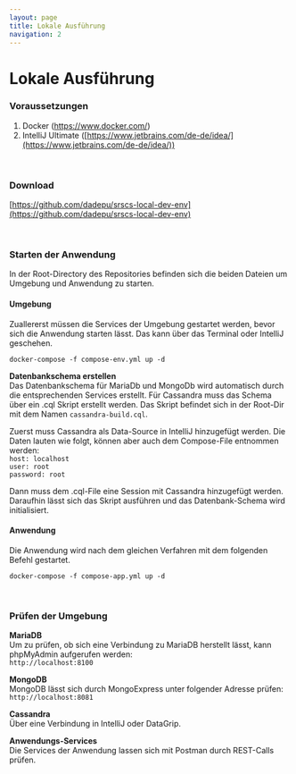 ```yaml
---
layout: page
title: Lokale Ausführung
navigation: 2
---
```


# Lokale Ausführung

### Voraussetzungen

1. Docker (https://www.docker.com/)
2. IntelliJ Ultimate ([https://www.jetbrains.com/de-de/idea/](https://www.jetbrains.com/de-de/idea/))

<br/>

### Download

[https://github.com/dadepu/srscs-local-dev-env](https://github.com/dadepu/srscs-local-dev-env)

<br/>

### Starten der Anwendung

In der Root-Directory des Repositories befinden sich die beiden Dateien um Umgebung und Anwendung zu starten.


#### Umgebung
 
Zuallererst müssen die Services der Umgebung gestartet werden, bevor sich die Anwendung starten lässt. Das kann über das Terminal oder IntelliJ geschehen.

```
docker-compose -f compose-env.yml up -d
```

**Datenbankschema erstellen**  
Das Datenbankschema für MariaDb und MongoDb wird automatisch durch die entsprechenden Services erstellt. Für Cassandra muss das Schema über ein .cql Skript erstellt werden. Das Skript befindet sich in der Root-Dir mit dem Namen `cassandra-build.cql`. 

Zuerst muss Cassandra als Data-Source in IntelliJ hinzugefügt werden. Die Daten lauten wie folgt, können aber auch dem Compose-File entnommen werden:  
`host: localhost`  
`user: root`  
`password: root`

Dann muss dem .cql-File eine Session mit Cassandra hinzugefügt werden. Daraufhin lässt sich das Skript ausführen und das Datenbank-Schema wird initialisiert.

#### Anwendung

Die Anwendung wird nach dem gleichen Verfahren mit dem folgenden Befehl gestartet.

```
docker-compose -f compose-app.yml up -d
```

<br/>

### Prüfen der Umgebung

**MariaDB**  
Um zu prüfen, ob sich eine Verbindung zu MariaDB herstellt lässt, kann phpMyAdmin aufgerufen werden:  
`http://localhost:8100`

**MongoDB**  
MongoDB lässt sich durch MongoExpress unter folgender Adresse prüfen:  
`http://localhost:8081`

**Cassandra**  
Über eine Verbindung in IntelliJ oder DataGrip.

**Anwendungs-Services**  
Die Services der Anwendung lassen sich mit Postman durch REST-Calls prüfen.